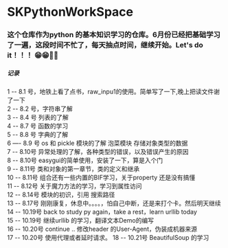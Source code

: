 # SKPythonWorkSpace
### 这个仓库作为python 的基本知识学习的仓库。6月份已经把基础学习了一遍，这段时间不忙了，每天抽点时间，继续开始。Let's do it！！！  😁😁💪💪
##### 记录  
1 -- 8.1 号，地铁上看了点书，raw_inpu1的使用。简单写了一下,晚上把读文件谢了一下  
2 -- 8.2 号，字符串了解  
3 -- 8.4 号 列表的了解  
4 -- 8.7 号 函数的学习  
5 -- 8.8 号 字典的了解  
6 —- 8.9 号 os 和 pickle 模块的了解 泡菜模块 存储对象类型的数据  
7 -- 8.10号 异常处理的了解，各种类型的错误，以及错误产生的原因  
8 -- 8.10号 easygui的简单使用，安装了一下，算是入个门  
9 -- 8.11号 类和对象的第一章节，类的定义和继承  
10 -- 8.11号 组合还有一些内置的BIF学习，关于property 还是没有搞懂  
11 -- 8.12号 关于魔力方法的学习，学习到属性访问  
12 -- 8.14号 模块的初识，引用 搜索路径  
13 -- 8.17号 刚刚康复，休息中。。。。，怕自己中断，还是来打个卡。然后明天继续  
14 -- 10.19号 back to study py again，take a rest，learn urllib today   
15 -- 10.19号 继续urllib 的学习，翻译文本Demo的编写  
16 -- 10.20号 continue .. 修改header 的User-Agent，伪装成机器来源  
17 -- 10.20号 使用代理或者延时请求。
18 -- 10.21号 BeautifulSoup 的学习
